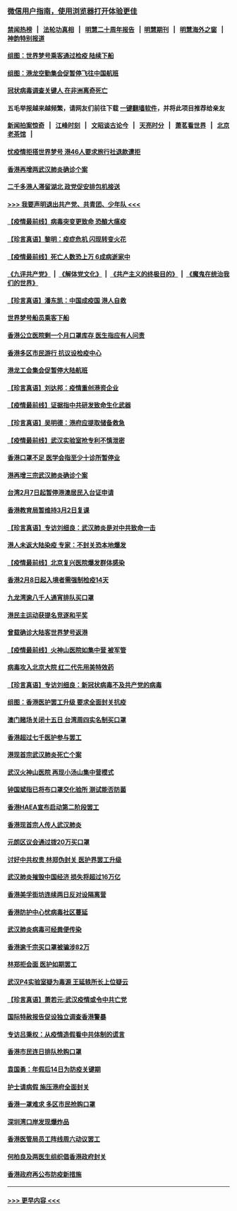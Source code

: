 ### [微信用户指南，使用浏览器打开体验更佳](https://github.com/gfw-breaker/banned-news1/blob/master/indexes/wechat-guide.md?t=0)
#### [禁闻热榜](热点新闻.md?t=0)  &nbsp;&nbsp;|&nbsp;&nbsp; [法轮功真相](https://github.com/gfw-breaker/truth/blob/master/README.md?t=0) &nbsp;&nbsp;|&nbsp;&nbsp; [明慧二十周年报告](https://github.com/gfw-breaker/mh-reports/blob/master/README.md?t=0) &nbsp;&nbsp;|&nbsp;&nbsp;[明慧期刊](https://github.com/gfw-breaker/mh-qikan) &nbsp;&nbsp;|&nbsp;&nbsp; [明慧海外之窗](https://github.com/gfw-breaker/mh-news/blob/master/README.md?t=0) &nbsp;&nbsp;|&nbsp;&nbsp; [神韵特别报道](https://github.com/gfw-breaker/mh-news/blob/master/shenyun.md?t=0)
#### [组图：世界梦号乘客通过检疫 陆续下船](../pages/nsc415/n11858302.md?t=02111222) 
#### [组图：港龙空勤集会促暂停飞往中国航班](../pages/nsc415/n11858190.md?t=02111222) 
#### [冠状病毒调查关键人 在非洲离奇死亡](../pages/nsc415/n11859798.md?t=02111222) 
#### 五毛举报越来越频繁，请网友们前往下载 [一键翻墙软件](https://github.com/gfw-breaker/ssr-accounts)，并将此项目推荐给亲友
#### [新闻拍案惊奇](https://github.com/gfw-breaker/banned-news1/blob/master/pages/link4.md) &nbsp;&nbsp;|&nbsp;&nbsp; [江峰时刻](https://github.com/gfw-breaker/banned-news1/blob/master/pages/link4.md) &nbsp;&nbsp;|&nbsp;&nbsp; [文昭谈古论今](https://github.com/gfw-breaker/banned-news1/blob/master/pages/link4.md) &nbsp;&nbsp;|&nbsp;&nbsp; [天亮时分](https://github.com/gfw-breaker/banned-news1/blob/master/pages/link4.md) &nbsp;&nbsp;|&nbsp;&nbsp; [萧茗看世界](https://github.com/gfw-breaker/banned-news1/blob/master/pages/link4.md) &nbsp;&nbsp;|&nbsp;&nbsp; [北京老茶馆](https://github.com/gfw-breaker/banned-news1/blob/master/pages/link4.md) &nbsp;&nbsp;|&nbsp;&nbsp; 
#### [忧疫情拒搭世界梦号 港46人要求旅行社退款遭拒](../pages/nsc415/n11859849.md?t=02111222) 
#### [香港再增两武汉肺炎确诊个案](../pages/nsc415/n11859833.md?t=02111222) 
#### [二千多港人滞留湖北 政党促安排包机接送](../pages/nsc415/n11859831.md?t=02111222) 
#### [>>> 我要声明退出共产党、共青团、少年队 <<<](https://github.com/begood0513/goodnews/blob/master/quit/letter.md) 
#### [【疫情最前线】病毒突变更致命 恐酿大瘟疫](../pages/nsc415/n11859604.md?t=02111222) 
#### [【珍言真语】黎明：疫症危机 闪现转变火花](../pages/nsc415/n11859199.md?t=02111222) 
#### [【疫情最前线】死亡人数恐上万 6成病逝家中](../pages/nsc415/n11856687.md?t=02111222) 
#### [《九评共产党》](https://github.com/begood0513/9ping.md/blob/master/README.md) &nbsp;|&nbsp; [《解体党文化》](../../../../jtdwh.md/blob/master/README.md)  &nbsp;|&nbsp; [《共产主义的终极目的》](../../../../gczydzjmd.md/blob/master/README.md) &nbsp;|&nbsp; [《魔鬼在统治我们的世界》](../../../../mgztzwmdsj.md/blob/master/README.md) 
#### [【珍言真语】潘东凯：中国成疫国 港人自救](../pages/nsc415/n11856962.md?t=02111222) 
#### [世界梦号船员乘客下船](../pages/nsc415/n11856883.md?t=02111222) 
#### [香港公立医院剩一个月口罩库存 医生指应有人问责](../pages/nsc415/n11856875.md?t=02111222) 
#### [香港多区市民游行 抗议设检疫中心](../pages/nsc415/n11856866.md?t=02111222) 
#### [港龙工会集会促暂停大陆航班](../pages/nsc415/n11856840.md?t=02111222) 
#### [【珍言真语】刘达邦：疫情重创港资企业](../pages/nsc415/n11854274.md?t=02111222) 
#### [【疫情最前线】证据指中共研发致命生化武器](../pages/nsc415/n11853087.md?t=02111222) 
#### [【珍言真语】吴明德：港府应提取储备救急](../pages/nsc415/n11852734.md?t=02111222) 
#### [【疫情最前线】武汉实验室抢专利不慎泄密](../pages/nsc415/n11850310.md?t=02111222) 
#### [香港口罩不足 医学会指至少十诊所暂停业](../pages/nsc415/n11850301.md?t=02111222) 
#### [港再增三宗武汉肺炎确诊个案](../pages/nsc415/n11850328.md?t=02111222) 
#### [台湾2月7日起暂停港澳居民入台证申请](../pages/nsc415/n11850304.md?t=02111222) 
#### [香港教育局暂维持3月2日复课](../pages/nsc415/n11850260.md?t=02111222) 
#### [【珍言真语】专访刘细良：武汉肺炎是对中共致命一击](../pages/nsc415/n11849934.md?t=02111222) 
#### [港人未返大陆染疫 专家：不封关恐本地爆发](../pages/nsc415/n11848021.md?t=02111222) 
#### [【疫情最前线】北京复兴医院爆发群体感染](../pages/nsc415/n11847626.md?t=02111222) 
#### [香港2月8日起入境者需强制检疫14天](../pages/nsc415/n11847658.md?t=02111222) 
#### [九龙湾逾八千人通宵排队买口罩](../pages/nsc415/n11847647.md?t=02111222) 
#### [港民主运动获提名竞逐和平奖](../pages/nsc415/n11847633.md?t=02111222) 
#### [曾载确诊大陆客世界梦号返港](../pages/nsc415/n11847608.md?t=02111222) 
#### [【疫情最前线】火神山医院如集中营 被军管](../pages/nsc415/n11847524.md?t=02111222) 
#### [病毒攻入北京大院 红二代先用美特效药](../pages/nsc415/n11847427.md?t=02111222) 
#### [【珍言真语】专访刘细良：新冠状病毒不及共产党的病毒](../pages/nsc415/n11847164.md?t=02111222) 
#### [组图：香港医护罢工升级 要求全面封关抗疫](../pages/nsc415/n11844107.md?t=02111222) 
#### [澳门赌场关闭十五日 台湾周四实名制买口罩](../pages/nsc415/n11845083.md?t=02111222) 
#### [香港超过七千医护参与罢工](../pages/nsc415/n11845051.md?t=02111222) 
#### [港现首宗武汉肺炎死亡个案](../pages/nsc415/n11844998.md?t=02111222) 
#### [武汉火神山医院 再现小汤山集中营模式](../pages/nsc415/n11844763.md?t=02111222) 
#### [钟国斌指已将布口罩交化验所 测试能否防菌](../pages/nsc415/n11842783.md?t=02111222) 
#### [香港HAEA宣布启动第二阶段罢工](../pages/nsc415/n11842723.md?t=02111222) 
#### [香港现首宗人传人武汉肺炎](../pages/nsc415/n11842766.md?t=02111222) 
#### [元朗区议会通过拨20万买口罩](../pages/nsc415/n11842754.md?t=02111222) 
#### [讨好中共权贵 林郑伪封关 医护界罢工升级](../pages/nsc415/n11842359.md?t=02111222) 
#### [武汉肺炎摧毁中国经济 损失将超过16万亿](../pages/nsc415/n11839723.md?t=02111222) 
#### [香港美孚街坊连续两日反对设隔离营](../pages/nsc415/n11839962.md?t=02111222) 
#### [香港防护中心忧病毒社区蔓延](../pages/nsc415/n11839933.md?t=02111222) 
#### [武汉肺炎病毒可经粪便传染](../pages/nsc415/n11839939.md?t=02111222) 
#### [香港逾千宗买口罩被骗涉82万](../pages/nsc415/n11839914.md?t=02111222) 
#### [林郑拒会面 医护如期罢工](../pages/nsc415/n11839892.md?t=02111222) 
#### [武汉P4实验室疑为毒源 王延轶所长上位疑云](../pages/nsc415/n11835543.md?t=02111222) 
#### [【珍言真语】萧若元:武汉疫情或令中共亡党](../pages/nsc415/n11829394.md?t=02111222) 
#### [国际特赦报告促设独立调查香港警暴](../pages/nsc415/n11833845.md?t=02111222) 
#### [专访吕秉权：从疫情造假看中共体制的谎言](../pages/nsc415/n11833813.md?t=02111222) 
#### [香港市民连日排队抢购口罩](../pages/nsc415/n11833794.md?t=02111222) 
#### [袁国勇：年假后14日为防疫关键期](../pages/nsc415/n11831088.md?t=02111222) 
#### [护士请病假 施压港府全面封关](../pages/nsc415/n11831030.md?t=02111222) 
#### [香港一罩难求 多区市民抢购口罩](../pages/nsc415/n11831002.md?t=02111222) 
#### [深圳湾口岸发现爆炸品](../pages/nsc415/n11828802.md?t=02111222) 
#### [香港医管局员工阵线周六动议罢工](../pages/nsc415/n11828762.md?t=02111222) 
#### [何柏良及两医生组织倡香港政府封关](../pages/nsc415/n11828749.md?t=02111222) 
#### [香港政府再公布防疫新措施](../pages/nsc415/n11828716.md?t=02111222) 

----
#### [ >>> 更早内容 <<< ](../indexes/nsc415-earlier.md)

